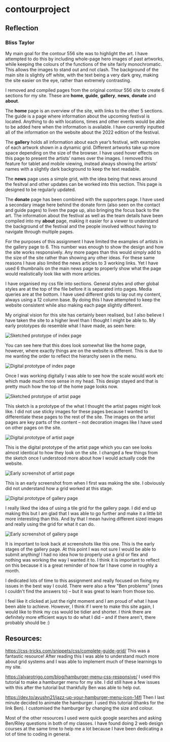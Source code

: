 # contourproject
## Reflection
### Bliss Taylor


My main goal for the contour 556 site was to highlight the art. I have attempted to do this by including whole-page hero images of past artworks, while keeping the colours of the functions of the site fairly monochromatic. This allows the images to stand out and not clash. The background of the main site is slightly off white, with the text being a very dark grey, making the site easier on the eye, rather than extremely contrasting.

I removed and compiled pages from the original contour 556 site to create 6 sections for my site. These are **home**, **guide**, **gallery**, **news**, **donate** and **about**. 

The **home** page is an overview of the site, with links to the other 5 sections. The guide is a page where information about the upcoming festival is located. Anything to do with locations, times and other events would be able to be added here when the information is available. I have currently inputted all of the information on the website about the 2022 edition of the festival.

The **gallery** holds all information about each year’s festival, with examples of each artwork shown in a dynamic grid. Different artworks take up more space depending on the size of the browser. I have used hover effects on this page to present the artists’ names over the images. I removed this feature for tablet and mobile viewing, instead always showing the artists’ names with a slightly dark background to keep the text readable. 

The **news** page uses a simple grid, with the idea being that news around the fesitval and other updates can be worked into this section. This page is designed to be regularly updated.

The **donate** page has been combined with the supporters page. I have used a secondary image here behind the donate form (also seen on the contact and guide pages) to liven the page up, also bringing the focus back to the art. The information about the festival as well as the team details have been compiled into my **about** page, making it easier for a viewer to understand the background of the festival and the people involved without having to navigate through multiple pages.

For the purposes of this assignment I have limited the examples of artists in the gallery page to 6. This number was enough to show the design and how the site works responsively. Any more pages than this would simply add to the size of the site rather than showing any other ideas. For these same reasons I have also limited the news articles to 3 working links. Yet I have used 6 thumbnails on the main news page to properly show what the page would realistically look like with more articles.

I have organised my css file into sections. General styles and other global styles are at the top of the file before it is separated into pages. Media queries are at the bottom. I have used different grids to lay out my content, always using a 12 column base. By doing this I have attempted to keep the website consistent while also making each page slightly different.

My original vision for this site has certainly been realised, but I also believe I have taken the site to a higher level than I thought I might be able to. My early prototypes do resemble what I have made, as seen here:

![Sketched prototype of index page](/reflection/sketch-index.png)

You can see here that this does look somewhat like the home page, however, where exactly things are on the website is different. This is due to me wanting the order to reflect the hierarchy seen in the menu. 

![Digital prototype of index page](/reflection/prototype-index.png)

Once I was working digitally I was able to see how the scale would work etc which made much more sense in my head. This design stayed and that is pretty much how the top of the home page looks now.

![Sketched prototype of artist page](/reflection/sketch-artist.png)

This sketch is a prototype of the what I thought the artist pages might look like. I did not use sticky images for these pages because I wanted to differentiate these pages to the rest of the site. The images on the artist pages are key parts of the content – not decoration images like I have used on other pages on the site.

![Digital prototype of artist page](/reflection/prototype-artist.png)

This is the digital prototype of the artist page which you can see looks almost identical to how they look on the site. I changed a few things from the sketch once I understood more about how I would actually code the website.

![Early screenshot of artist page](/reflection/early-screenshot-artist.png)

This is an early screenshot from when I first was making the site. I obviously did not understand how a grid worked at this stage.

![Digital prototype of gallery page](/reflection/prototype-gallery.png)

I really liked the idea of using a tile grid for the gallery page. I did end up making this but I am glad that I was able to go further and make it a little bit more interesting than this. And by that I mean having different sized images and really using the grid for what it can do.

![Early screenshot of gallery page](/reflection/early-screenshot-gallery.png)

It is important to look back at screenshots like this one. This is the early stages of the gallery page. At this point I was not sure I would be able to submit anything! I had no idea how to properly use a grid or flex and nothing was working the way I wanted it to. I think it is important to reflect on this because it is a great reminder of how far I have come in roughly a month.

I dedicated lots of time to this assignment and really focused on fixing my issues in the best way I could. There were also a few "Ben problems" (ones I couldn't find the answers to) – but it was great to learn from those too.

I feel like it clicked at just the right moment and I am proud of what I have been able to achieve. However, I think if I were to make this site again, I would like to think my css would be tidier and shorter. I think there are definitely more efficient ways to do what I did – and if there aren't, there probably should be :)

## Resources:

https://css-tricks.com/snippets/css/complete-guide-grid/
This was a fantastic resource! After reading this I was able to understand much more about grid systems and I was able to implement much of these learnings to my site.

https://alvarotrigo.com/blog/hamburger-menu-css-responsive/
I used this tutorial to make a hamburger menu for my site. I did still have a few issues with this after the tutorial but thankfully Ben was able to help out.

https://dev.to/ayushn21/jazz-up-your-hamburger-menu-icon-14fl
Then I last minute decided to animate the hamburger. I used this tutorial (thanks for the link Ben). I customised the hamburger by changing the size and colour.

Most of the other resources I used were quick google searches and asking Ben/Riley questions in both of my classes. I have found doing 2 web design courses at the same time to help me a lot because I have been dedicating a lot of time to coding in general.